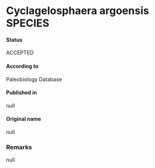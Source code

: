 Cyclagelosphaera argoensis SPECIES
=======

#### Status
ACCEPTED

#### According to
Paleobiology Database

#### Published in
null

#### Original name
null

### Remarks
null